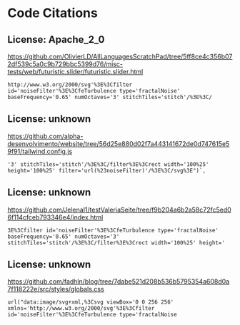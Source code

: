 # Code Citations

## License: Apache_2_0

https://github.com/OlivierLD/AllLanguagesScratchPad/tree/5ff8ce4c356b072df539c5a0c9b729bbc5399d76/misc-tests/web/futuristic.slider/futuristic.slider.html

```
http://www.w3.org/2000/svg'%3E%3Cfilter id='noiseFilter'%3E%3CfeTurbulence type='fractalNoise' baseFrequency='0.65' numOctaves='3' stitchTiles='stitch'/%3E%3C/
```

## License: unknown

https://github.com/alpha-desenvolvimento/website/tree/56d25e880d02f7a443141672de0d747615e59f91/tailwind.config.js

```
'3' stitchTiles='stitch'/%3E%3C/filter%3E%3Crect width='100%25' height='100%25' filter='url(%23noiseFilter)'/%3E%3C/svg%3E")`,
```

## License: unknown

https://github.com/Jelenal1/testValeriaSeite/tree/f9b204a6b2a58c72fc5ed06f114cfceb793346e4/index.html

```
3E%3Cfilter id='noiseFilter'%3E%3CfeTurbulence type='fractalNoise' baseFrequency='0.65' numOctaves='3' stitchTiles='stitch'/%3E%3C/filter%3E%3Crect width='100%25' height='
```

## License: unknown

https://github.com/fadhln/blog/tree/7dabe521d208b536b5795354a608d0a7f118222e/src/styles/globals.css

```
url("data:image/svg+xml,%3Csvg viewBox='0 0 256 256' xmlns='http://www.w3.org/2000/svg'%3E%3Cfilter id='noiseFilter'%3E%3CfeTurbulence type='fractalNoise
```
